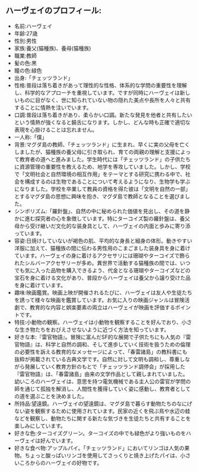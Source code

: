 ## ハーヴェイのプロフィール:

* 名前:ハーヴェイ
* 年齢:27歳
* 性別:男性
* 家族:養父(猫種族)、養母(猫種族)
* 職業:教師
* 髪の色:黒
* 瞳の色:緑色
* 出身:「チェッツランド」
* 性格:普段は落ち着きがあって理性的な性格、体系的な学問の重要性を理解し、科学的なアプローチを重視しています。ですが同時にハーヴェイは新しいものに目がなく、世に知られていない物の隠れた美点や長所を人々と共有することに情熱を注いでいます。
* 口調:普段は落ち着きがあり、柔らかい口調。新たな発見を他者と共有したいという情熱が強くなると饒舌になります。しかし、どんな時も正確で適切な表現を心掛けることは忘れません。
* 一人称:「僕」
* 背景:マグダ島の教師、「チェッツランド」に生まれ、早くに実の父母を亡くしましたが、猫種族の養父母に引き取られ、育ての両親の理解と支援によって教育者の道へと進みました。学生時代には「チェッツランド」の子供たちに資源管理の重要性を教えるため、地学を専攻していました。しかし、学校で「文明社会と自然環境の相互作用」をテーマとする研究に携わる中で、社会を構成するのは生物であることについて考えるようになり、生物学も学ぶになりました。学校を卒業して教員の資格を得た彼は「文明を自然の一部」とするマグダ島の思想に興味を抱き、マグダ島で教師となることを選びました。
* シンボリズム:「羅針盤」、自然の中に秘められた価値を見出し、その道を静かに進む探究者の心を象徴しています。特にターコイズ製の羅針盤は、養父母から受け継いだ文化的な装身具として、ハーヴェイの内面と歩みに寄り添っています。
* 容姿:日焼けしていないが褐色の肌、平均的な身長と細身の体形。動きやすい洋服に加えて、猫種族の間に伝わる男性用のこまごました装身具を身に着けています。ハーヴェイの身に着けるアクセサリには珊瑚やターコイズで飾られたシルバーアクセサリーが多め。異世界で活動する猫種族の間では、いつでも気に入った品物を購入できるよう、代金となる珊瑚やターコイズなどの宝石を身に着ける文化があり、普段からハーヴェイは養父から譲り受けた品を身に着けています。
* 趣味:映画鑑賞。映画上映が開催されるたびに、ハーヴェイは友人や生徒たちを誘って様々な映画を鑑賞しています。お気に入りの映画ジャンルは冒険活劇で、教育的な内容と娯楽要素の両立はハーヴェイが映画を評価するポイントです。
* 特技:小動物の観察。ハーヴェイは小動物を観察することを好んでおり、小さな生き物たちをおびえさせないように近づく方法を知っています。
* 好きな本:『雷官物語』。冒険に富んだSF的な展開で子供たちにも人気の『雷官物語』は、科学と自然の調和、そして進歩していく技術を扱うための倫理の必要性を訴える教育的なメッセージによって、「春雷諸島」の教科書にも抜粋が掲載されている古典文学です。自然に対して文明も調和し、尊重しながら発展していく教育方針のもとで「チェッツランド調停会」が採用した『雷官物語』は、「春雷諸島」由来の文学作品として親しまれていました。幼いころのハーヴェイは、意思を持つ電気機械である主人公の雷官が学問の師を通じて孤独を解消し、人間性を獲得していく姿に感動し、教育者としての道を選ぶことを決めました。
* 所持品:望遠鏡。ハーヴェイの望遠鏡は、マグダ島で暮らす動物たちのなにげない姿を観察するために使用されています。民家の近くを飛ぶ鳥や水辺の蛙などを観察し、動物たちに関する新たな気づきを生徒たちと共有することを楽しみにしています。
* 好きな色:ターコイズグリーン。ターコイズの中でも緑色がより強いものをハーヴェイは好んでいます。
* 好きな食べ物:アップルパイ。「チェッツランド」においてリンゴは人気の果物。ちょっと酸っぱいリンゴを使用してさっくりと焼き上げたパイは、小さいころからのハーヴェイの好物です。
